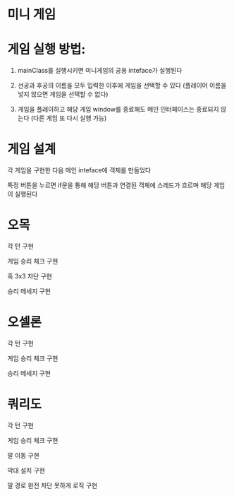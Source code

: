 # 미니 게임

# 게임 실행 방법: 
1. mainClass를 실행시키면 미니게임의 공용 inteface가 실행된다
  
2. 선공과 후공의 이름을 모두 입력한 이후에 게임을 선택할 수 있다 (플레이어 이름을 넣지 않으면 게임을 선택할 수 없다)
  
3. 게임을 플레이하고 해당 게임 window를 종료해도 메인 인터페이스는 종료되지 않는다 (다른 게임 또 다시 실행 가능)

# 게임 설계
각 게임을 구현한 다음 메인 inteface에 객체를 만들었다

특정 버튼을 누르면 if문을 통해 해당 버튼과 연결된 객체에 스레드가 흐르며 해당 게임이 실행된다

# 오목
각 턴 구현

게임 승리 체크 구현

흑 3x3 차단 구현

승리 메세지 구현

# 오셀론
각 턴 구현

게임 승리 체크 구현

승리 메세지 구현

# 쿼리도
각 턴 구현

게임 승리 체크 구현

말 이동 구현

막대 설치 구현

말 경로 완전 차단 못하게 로직 구현
